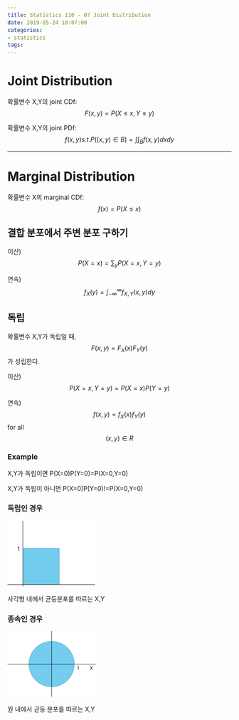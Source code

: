 ```yaml
---
title: Statistics 110 - 07 Joint Distribution
date: 2019-05-24 10:07:00
categories:
- statistics
tags:
---
```


# Joint Distribution

확률변수 X,Y의 joint CDf: $$F(x,y) = P(X \le x, Y \le y)$$

확률변수 X,Y의 joint PDf: $$f(x,y) s.t. P((x,y) \in B)= \int \int_B f(x,y)dxdy$$

---

# Marginal Distribution

확률변수 X의 marginal CDf: $$f(x)=P(X \le x)$$

## 결합 분포에서 주변 분포 구하기

이산) $$P(X=x)=\sum_y P(X=x,Y=y)$$

연속) $$f_X(y)=\int_{-\infty}^{\infty} f_{X,Y}(x,y)dy$$

## 독립

확률변수 X,Y가 독립일 때, $$F(x,y)=F_X (x) F_Y(y)$$ 가 성립한다.

이산) $$P(X=x,Y=y)=P(X=x)P(Y=y)$$

연속) $$f(x,y)=f_X(x)f_Y(y)$$ for all $$(x,y) \in R$$

### Example

X,Y가 독립이면 P(X=0)P(Y=0)=P(X=0,Y=0)

X,Y가 독립이 아니면 P(X=0)P(Y=0)!=P(X=0,Y=0)

### 독립인 경우

![71](/assets/figures/ST/7-1.PNG)

사각형 내에서 균등분포를 따르는 X,Y

### 종속인 경우

![72](/assets/figures/ST/7-2.PNG)

원 내에서 균등 분포를 따르는 X,Y
